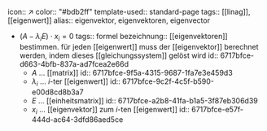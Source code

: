 icon:: ↗
color:: "#bdb2ff"
template-used:: standard-page
tags:: [[linag]], [[eigenwert]] 
alias:: eigenvektor, eigenvektoren, eigenvector

- $(A-\lambda_{i}E)\cdot x_{i}=0$
  tags:: formel
  bezeichnung:: [[eigenvektoren]] bestimmen. für jeden [[eigenwert]] muss der [[eigenvektor]] berechnet werden, indem dieses [[gleichungssystem]] gelöst wird
  id:: 6717bfce-d663-4bfb-837a-ad7fcea2e66d
	- $A$ ... [[matrix]]
	  id:: 6717bfce-9f5a-4315-9687-1fa7e3e459d3
	- $\lambda_{i}$ ... $i$-ter [[eigenwert]]
	  id:: 6717bfce-9c2f-4c5f-b590-e00d8cd8b3a7
	- $E$ ... [[einheitsmatrix]]
	  id:: 6717bfce-a2b8-41fa-b1a5-3f87eb306d39
	- $x_{i}$ ... [[eigenvektor]] zum $i$-ten [[eigenwert]]
	  id:: 6717bfce-e57f-444d-ac64-3dfd86aed5ce